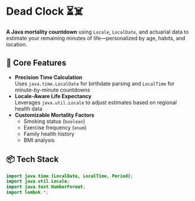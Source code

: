 # Dead Clock ⏳☠️

**A Java mortality countdown** using `Locale`, `LocalDate`, and actuarial data to estimate your remaining minutes of life—personalized by age, habits, and location.

## 🔮 Core Features
- **Precision Time Calculation**  
  Uses `java.time.LocalDate` for birthdate parsing and `LocalTime` for minute-by-minute countdowns
- **Locale-Aware Life Expectancy**  
  Leverages `java.util.Locale` to adjust estimates based on regional health data
- **Customizable Mortality Factors**  
  - Smoking status (`boolean`)  
  - Exercise frequency (`enum`)  
  - Family health history  
  - BMI analysis

## 📦 Tech Stack
```java
import java.time.{LocalDate, LocalTime, Period};
import java.util.Locale;
import java.text.NumberFormat;
import lombok.*;

